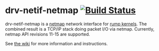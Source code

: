 drv-netif-netmap [![Build Status](https://travis-ci.org/rumpkernel/drv-netif-netmap.png?branch=master)](https://travis-ci.org/rumpkernel/drv-netif-netmap)
================

drv-netif-netmap is a [netmap](http://info.iet.unipi.it/~luigi/netmap/)
network interface for [rump kernels](http://rumpkernel.org).  The combined
result is a TCP/IP stack doing packet I/O via netmap.
Currently, netmap API revisions 11-15 are supported.

See [the wiki](http://wiki.rumpkernel.org/Repo:-drv-netif-netmap) for
more information and instructions.
